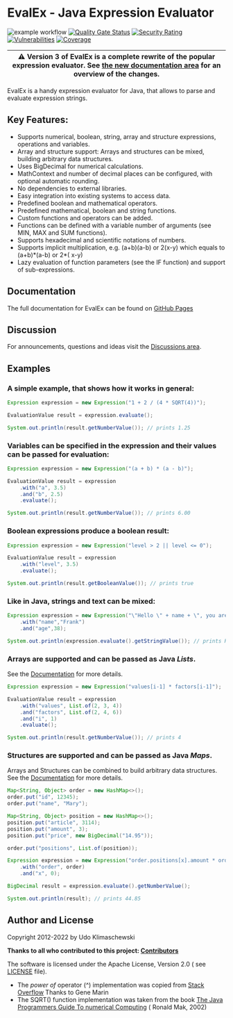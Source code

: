 EvalEx - Java Expression Evaluator
==========

![example workflow](https://github.com/ezylang/EvalEx/actions/workflows/maven.yml/badge.svg)
[![Quality Gate Status](https://sonarcloud.io/api/project_badges/measure?project=ezylang_EvalEx&metric=alert_status)](https://sonarcloud.io/summary/new_code?id=EvalEx)
[![Security Rating](https://sonarcloud.io/api/project_badges/measure?project=ezylang_EvalEx&metric=security_rating)](https://sonarcloud.io/summary/new_code?id=EvalEx)
[![Vulnerabilities](https://sonarcloud.io/api/project_badges/measure?project=ezylang_EvalEx&metric=vulnerabilities)](https://sonarcloud.io/summary/new_code?id=EvalEx)
[![Coverage](https://sonarcloud.io/api/project_badges/measure?project=ezylang_EvalEx&metric=coverage)](https://sonarcloud.io/summary/new_code?id=EvalEx)

| :warning: Version 3 of EvalEx is a complete rewrite of the popular expression evaluator. See [the new documentation area](https://ezylang.github.io/pages-playground/concepts/changes.html) for an overview of the changes. |
|-----------------------------------------------------------------------------------------------------------------------------------------------------------------------------------------------------------------------------|

EvalEx is a handy expression evaluator for Java, that allows to parse and evaluate expression
strings.

## Key Features:

- Supports numerical, boolean, string, array and structure expressions, operations and variables.
- Array and structure support: Arrays and structures can be mixed, building arbitrary data
  structures.
- Uses BigDecimal for numerical calculations.
- MathContext and number of decimal places can be configured, with optional automatic rounding.
- No dependencies to external libraries.
- Easy integration into existing systems to access data.
- Predefined boolean and mathematical operators.
- Predefined mathematical, boolean and string functions.
- Custom functions and operators can be added.
- Functions can be defined with a variable number of arguments (see MIN, MAX and SUM functions).
- Supports hexadecimal and scientific notations of numbers.
- Supports implicit multiplication, e.g. (a+b)(a-b) or 2(x-y) which equals to (a+b)\*(a-b) or 2\*(
  x-y)
- Lazy evaluation of function parameters (see the IF function) and support of sub-expressions.

## Documentation

The full documentation for EvalEx can be found
on [GitHub Pages](https://ezylang.github.io/EvalEx/)

## Discussion

For announcements, questions and ideas visit
the [Discussions area](https://github.com/ezylang/EvalEx/discussions).

## Examples

### A simple example, that shows how it works in general:

```java
Expression expression = new Expression("1 + 2 / (4 * SQRT(4))");

EvaluationValue result = expression.evaluate();

System.out.println(result.getNumberValue()); // prints 1.25
```

### Variables can be specified in the expression and their values can be passed for evaluation:

```java
Expression expression = new Expression("(a + b) * (a - b)");

EvaluationValue result = expression
    .with("a", 3.5)
    .and("b", 2.5)
    .evaluate();

System.out.println(result.getNumberValue()); // prints 6.00
```

### Boolean expressions produce a boolean result:

```java
Expression expression = new Expression("level > 2 || level <= 0");

EvaluationValue result = expression
    .with("level", 3.5)
    .evaluate();

System.out.println(result.getBooleanValue()); // prints true
```

### Like in Java, strings and text can be mixed:

```java
Expression expression = new Expression("\"Hello \" + name + \", you are \" + age")
    .with("name","Frank")
    .and("age",38);

System.out.println(expression.evaluate().getStringValue()); // prints Hello Frank, you are 38
```

### Arrays are supported and can be passed as Java _Lists_.

See the [Documentation](https://ezylang.github.io/pages-playground/concepts/datatypes.html#array)
for more details.

```java
Expression expression = new Expression("values[i-1] * factors[i-1]");

EvaluationValue result = expression
    .with("values", List.of(2, 3, 4))
    .and("factors", List.of(2, 4, 6))
    .and("i", 1)
    .evaluate();

System.out.println(result.getNumberValue()); // prints 4
```

### Structures are supported and can be passed as Java _Maps_.

Arrays and Structures can be combined to build arbitrary data structures. See
the [Documentation](https://ezylang.github.io/pages-playground/concepts/datatypes.html#structure)
for more details.

```java
Map<String, Object> order = new HashMap<>();
order.put("id", 12345);
order.put("name", "Mary");

Map<String, Object> position = new HashMap<>();
position.put("article", 3114);
position.put("amount", 3);
position.put("price", new BigDecimal("14.95"));

order.put("positions", List.of(position));

Expression expression = new Expression("order.positions[x].amount * order.positions[x].price")
    .with("order", order)
    .and("x", 0);

BigDecimal result = expression.evaluate().getNumberValue();

System.out.println(result); // prints 44.85
```

## Author and License

Copyright 2012-2022 by Udo Klimaschewski

**Thanks to all who contributed to this
project: [Contributors](https://github.com/ezylang/EvalEx/graphs/contributors)**

The software is licensed under the Apache License, Version 2.0 (
see [LICENSE](https://raw.githubusercontent.com/ezylang/EvalEx/main/LICENSE) file).

* The *power of* operator (^) implementation was copied
  from [Stack Overflow](http://stackoverflow.com/questions/3579779/how-to-do-a-fractional-power-on-bigdecimal-in-java)
  Thanks to Gene Marin
* The SQRT() function implementation was taken from the
  book [The Java Programmers Guide To numerical Computing](http://www.amazon.de/Java-Number-Cruncher-Programmers-Numerical/dp/0130460419) (
  Ronald Mak, 2002)
